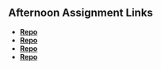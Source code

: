 ## Afternoon Assignment Links

* **[Repo](https://github.com/Rilezzz/Scoreboard.git)**
* **[Repo](https://github.com/Rilezzz/Vampiregame.git)**
* **[Repo](https://github.com/Rilezzz/Ice-Cream-Parlor.git)**
* **[Repo](https://github.com/Rilezzz/PartnerCode-BossMonster.git)**
